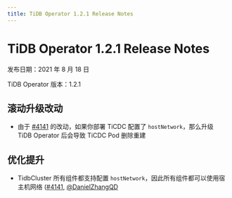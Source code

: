 ```yaml
---
title: TiDB Operator 1.2.1 Release Notes
---
```


# TiDB Operator 1.2.1 Release Notes

发布日期：2021 年 8 月 18 日

TiDB Operator 版本：1.2.1

## 滚动升级改动

- 由于 [#4141](https://github.com/pingcap/tidb-operator/pull/4141) 的改动，如果你部署 TiCDC 配置了 `hostNetwork`，那么升级 TiDB Operator 后会导致 TiCDC Pod 删除重建

## 优化提升

- TidbCluster 所有组件都支持配置 `hostNetwork`，因此所有组件都可以使用宿主机网络 ([#4141](https://github.com/pingcap/tidb-operator/pull/4141), [@DanielZhangQD](https://github.com/DanielZhangQD)
